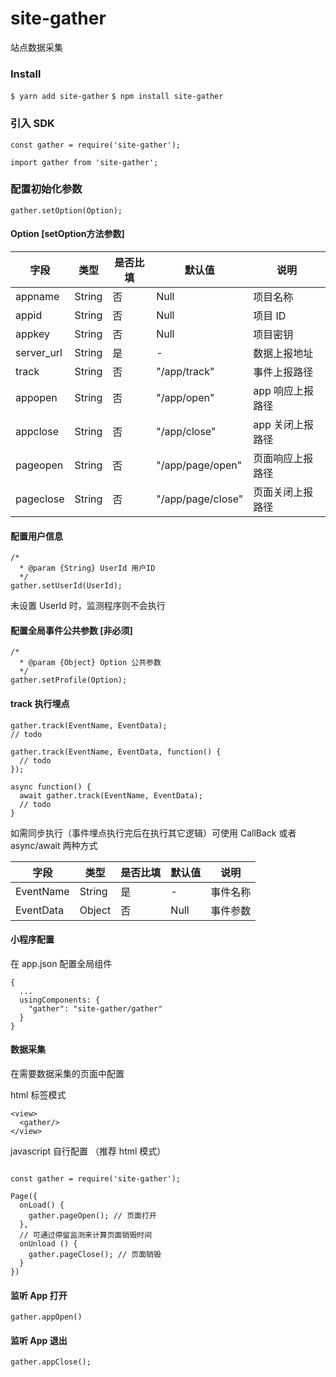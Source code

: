 # site-gather

站点数据采集

### Install

`$ yarn add site-gather`
`$ npm install site-gather`


### 引入 SDK

```
const gather = require('site-gather');
```
```
import gather from 'site-gather';
```

### 配置初始化参数

```
gather.setOption(Option);
```

#### Option [setOption方法参数]

| 字段 | 类型 | 是否比填 | 默认值 | 说明 |
| --   | --  |--       | --   | -- |
| appname | String | 否 | Null | 项目名称 |
| appid | String | 否 | Null | 项目 ID |
| appkey | String | 否 | Null | 项目密钥 |
| server_url | String | 是 | - | 数据上报地址 |
| track | String | 否 | "/app/track" | 事件上报路径 |
| appopen | String | 否 | "/app/open" | app 响应上报路径 |
| appclose | String | 否 | "/app/close" | app 关闭上报路径 |
| pageopen | String | 否 | "/app/page/open" | 页面响应上报路径 |
| pageclose | String | 否 | "/app/page/close" | 页面关闭上报路径 |


#### 配置用户信息

```
/*
  * @param {String} UserId 用户ID
  */
gather.setUserId(UserId);
```

未设置 UserId 时，监测程序则不会执行

#### 配置全局事件公共参数 [非必须]

```
/*
  * @param {Object} Option 公共参数
  */
gather.setProfile(Option);
```

#### track 执行埋点

```
gather.track(EventName, EventData);
// todo
```

```
gather.track(EventName, EventData, function() {
  // todo
});
```

```
async function() {
  await gather.track(EventName, EventData);
  // todo
}
```

如需同步执行（事件埋点执行完后在执行其它逻辑）可使用 CallBack 或者 async/await 两种方式

| 字段 | 类型 | 是否比填 | 默认值 | 说明 |
| --   | --  |--       | --   | -- |
| EventName | String | 是 | - | 事件名称 |
| EventData | Object | 否 | Null | 事件参数 |

#### 小程序配置

在 app.json 配置全局组件

```
{
  ...
  usingComponents: {
    "gather": "site-gather/gather"
  }
}
```

#### 数据采集
在需要数据采集的页面中配置

html 标签模式
```
<view>
  <gather/>
</view>
```

javascript 自行配置 （推荐 html 模式）
```

const gather = require('site-gather');

Page({
  onLoad() {
    gather.pageOpen(); // 页面打开
  },
  // 可通过停留监测来计算页面销毁时间
  onUnload () {
    gather.pageClose(); // 页面销毁
  }
})
```

#### 监听 App 打开

```
gather.appOpen()
```
#### 监听 App 退出

```
gather.appClose();
```